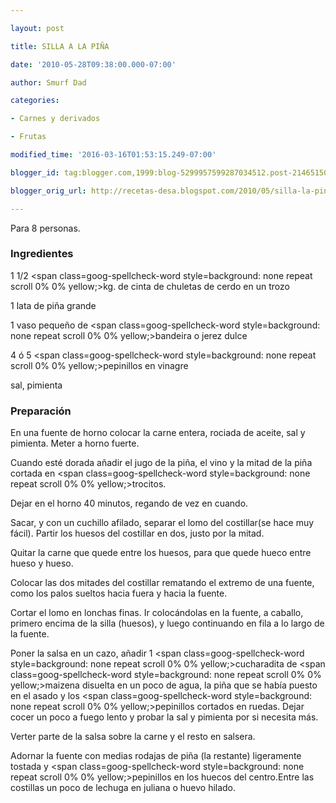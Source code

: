 ```yaml
---

layout: post

title: SILLA A LA PIÑA

date: '2010-05-28T09:38:00.000-07:00'

author: Smurf Dad

categories:

- Carnes y derivados

- Frutas

modified_time: '2016-03-16T01:53:15.249-07:00'

blogger_id: tag:blogger.com,1999:blog-5299957599287034512.post-2146515082023615654

blogger_orig_url: http://recetas-desa.blogspot.com/2010/05/silla-la-pina.html

---
```


Para 8 personas.

<h3>Ingredientes</h3>

1 1/2 <span class=goog-spellcheck-word style=background: none repeat scroll 0% 0% yellow;>kg</span>. de cinta de chuletas de cerdo en un trozo

1 lata de piña grande

1 vaso pequeño de <span class=goog-spellcheck-word style=background: none repeat scroll 0% 0% yellow;>bandeira</span> o jerez dulce

4 ó 5 <span class=goog-spellcheck-word style=background: none repeat scroll 0% 0% yellow;>pepinillos</span> en vinagre

sal, pimienta

<h3>Preparación</h3>

En una fuente de horno colocar la carne entera, rociada de  aceite, sal y pimienta. Meter a horno fuerte.

Cuando esté dorada añadir el jugo de la piña, el vino y la mitad de la piña cortada en <span class=goog-spellcheck-word style=background: none repeat scroll 0% 0% yellow;>trocitos</span>.

Dejar en el horno 40 minutos, regando de vez en cuando.

Sacar, y con un cuchillo afilado, separar el lomo del costillar(se hace muy fácil). Partir los huesos del costillar en dos, justo por la mitad.

Quitar la carne que quede entre los huesos, para que quede hueco entre hueso y hueso.

Colocar las dos mitades del costillar rematando el extremo de una fuente, como los palos sueltos hacia fuera y hacia la fuente.

Cortar el lomo en lonchas finas. Ir colocándolas en la fuente, a caballo, primero encima de la silla (huesos), y luego continuando en fila a lo largo de la fuente.

Poner la salsa en un cazo, añadir 1 <span class=goog-spellcheck-word style=background: none repeat scroll 0% 0% yellow;>cucharadita</span> de <span class=goog-spellcheck-word style=background: none repeat scroll 0% 0% yellow;>maizena</span> disuelta en un poco de agua, la piña que se había puesto en el asado y los <span class=goog-spellcheck-word style=background: none repeat scroll 0% 0% yellow;>pepinillos</span> cortados en ruedas. Dejar cocer un poco a fuego lento y probar la sal y pimienta por si necesita más.

Verter parte de la salsa sobre la carne y el resto en salsera.

Adornar la fuente con medias rodajas de piña (la restante) ligeramente tostada y <span class=goog-spellcheck-word style=background: none repeat scroll 0% 0% yellow;>pepinillos</span> en los huecos del centro.Entre las costillas un poco de lechuga en juliana o huevo hilado.